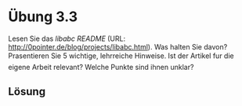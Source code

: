 # Übung 3.3

Lesen Sie das _libabc README_ (URL: http://0pointer.de/blog/projects/libabc.html). Was halten Sie davon? Prasentieren Sie 5 wichtige, lehrreiche Hinweise. Ist der Artikel fur die eigene Arbeit relevant? Welche Punkte sind ihnen unklar?

## Lösung

